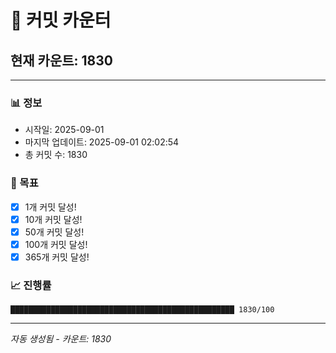 # 🔢 커밋 카운터

## 현재 카운트: 1830

---

### 📊 정보
- 시작일: 2025-09-01
- 마지막 업데이트: 2025-09-01 02:02:54
- 총 커밋 수: 1830

### 🎯 목표
- [x] 1개 커밋 달성!
- [x] 10개 커밋 달성!
- [x] 50개 커밋 달성!
- [x] 100개 커밋 달성!
- [x] 365개 커밋 달성!

### 📈 진행률
```
██████████████████████████████████████████████████ 1830/100
```

---
*자동 생성됨 - 카운트: 1830*
